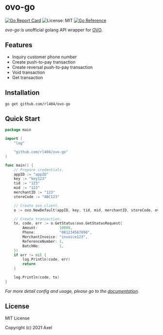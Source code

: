 # ovo-go

[![Go Report Card](https://goreportcard.com/badge/github.com/rl404/ovo-go)](https://goreportcard.com/report/github.com/rl404/ovo-go)
![License: MIT](https://img.shields.io/github/license/rl404/ovo-go.svg)
[![Go Reference](https://pkg.go.dev/badge/github.com/rl404/ovo-go.svg)](https://pkg.go.dev/github.com/rl404/ovo-go)

_ovo-go_ is unofficial golang API wrapper for [OVO](https://www.ovo.id/).

## Features

- Inquiry customer phone number
- Create push-to-pay transaction
- Create reversal push-to-pay transaction
- Void transaction
- Get transaction

## Installation

```
go get github.com/rl404/ovo-go
```

## Quick Start

```go
package main

import (
	"log"

	"github.com/rl404/ovo-go"
)

func main() {
	// Prepare credentials.
	appID := "appID"
	key := "key123"
	tid := "123"
	mid := "123"
	merchantID := "123"
	storeCode := "ABC123"

	// Create ovo client.
	o := ovo.NewDefault(appID, key, tid, mid, merchantID, storeCode, ovo.Sandbox)

	// Create transaction.
	tx, code, err := o.GetStatus(ovo.GetStatusRequest{
		Amount:          10000,
		Phone:           "081234567890",
		MerchantInvoice: "invoice123",
		ReferenceNumber: 1,
		BatchNo:         1,
	})
	if err != nil {
		log.Println(code, err)
		return
	}

	log.Println(code, tx)
}
```

*For more detail config and usage, please go to the [documentation](https://pkg.go.dev/github.com/rl404/ovo-go).*

## License

MIT License

Copyright (c) 2021 Axel
